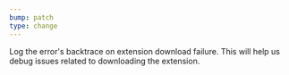 ```yaml
---
bump: patch
type: change
---
```


Log the error's backtrace on extension download failure. This will help us debug issues related to downloading the extension.
